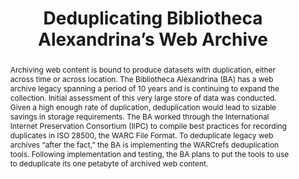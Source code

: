 ---
abstract: 'Archiving web content is bound to produce datasets with duplication, either
  across time or across location. The Bibliotheca Alexandrina (BA) has a web archive
  legacy spanning a period of 10 years and is continuing to expand the collection.
  Initial assessment of this very large store of data was conducted. Given a high
  enough rate of duplication, deduplication would lead to sizable savings in storage
  requirements. The BA worked through the International Internet Preservation Consortium
  (IIPC) to compile best practices for recording duplicates in ISO 28500, the WARC
  File Format. To deduplicate legacy web archives “after the fact,” the BA is implementing
  the WARCrefs deduplication tools.  Following implementation and testing, the BA
  plans to put the tools to use to deduplicate its one petabyte of archived

  web content.'
creators:
- Eldakar, Youssef
- Nagi, Magdy
date: null
document_url: https://services.phaidra.univie.ac.at/api/object/o:429548/download
grand_parent: iPRES
institutions: []
keywords:
- web archiving
- deduplication
- hash algorithms
- iso 28500
- warc file format
- warcrefs
- warcsum
landing_page_url: https://phaidra.univie.ac.at/o:429548
language: eng
layout: publication
license: CC BY 4.0 International
notes_url: null
parent: iPRES 2015
publication_type: paper
size: 167519
slides_url: null
source_name: iPRES
title: Deduplicating Bibliotheca Alexandrina’s Web Archive
year: 2015
---